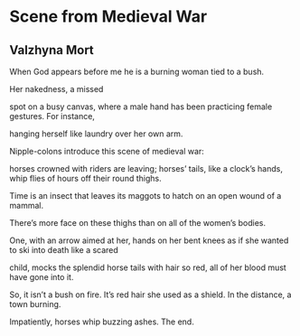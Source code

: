# Scene from Medieval War
## Valzhyna Mort
When God appears before me he is a burning
woman tied to a bush.

Her nakedness, a missed

spot on a busy canvas, where a male hand
has been practicing female gestures. For instance,

hanging herself like laundry over her own arm.

Nipple-colons introduce this scene of medieval war:

horses crowned with riders are leaving;
horses’ tails, like a clock’s hands, whip
flies of hours off their round thighs.

Time is an insect that leaves
its maggots to hatch on an open wound of a mammal.

There’s more face on these thighs than on all of the women’s bodies.

One, with an arrow aimed at her, hands on her bent
knees as if she wanted to ski into death like a scared

child, mocks the splendid horse tails with hair
so red, all of her blood must have gone into it.

So, it isn’t a bush on fire. It’s red hair she used
as a shield. In the distance, a town burning.

Impatiently, horses whip buzzing ashes. The end.